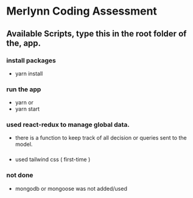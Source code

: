 # Merlynn Coding Assessment

## Available Scripts, type this in the root folder of the, app.

### install packages
- yarn install

### run the app
- yarn or
- yarn start

### used react-redux to manage global data.
- there is a function to keep track of all decision or queries sent to the model.

###
- used tailwind css ( first-time )

### not done
- mongodb or mongoose was not added/used
